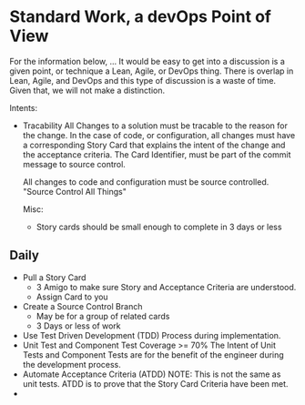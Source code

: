# Standard Work, a devOps Point of View

For the information below, ... It would be easy to get into a discussion is a given point, or technique a Lean, Agile, or DevOps thing.
There is overlap in Lean, Agile, and DevOps and this type of discussion is a waste of time.  Given that, we will not make a distinction.

Intents:
- Tracability
  All Changes to a solution must be tracable to the reason for the change.  In the case of code, or configuration, all changes must have
  a corresponding Story Card that explains the intent of the change and the acceptance criteria.  The Card Identifier, must be part of the
  commit message to source control.
  
  All changes to code and configuration must be source controlled.  "Source Control All Things"
  
  Misc:
  - Story cards should be small enough to complete in 3 days or less
  
  
  
## Daily

- Pull a Story Card
  - 3 Amigo to make sure Story and Acceptance Criteria are understood.
  - Assign Card to you
- Create a Source Control Branch
  - May be for a group of related cards
  - 3 Days or less of work
- Use Test Driven Development (TDD) Process during implementation.
- Unit Test and Component Test Coverage >= 70%
  The Intent of Unit Tests and Component Tests are for the benefit of the engineer during the development process.
- Automate Acceptance Criteria (ATDD)
  NOTE: This is not the same as unit tests.
  ATDD is to prove that the Story Card Criteria have been met.
- 


  
  
  
  
 
